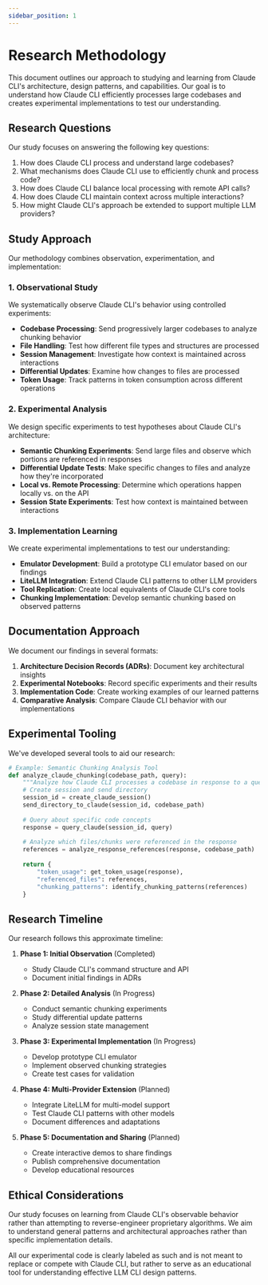 ```yaml
---
sidebar_position: 1
---
```


# Research Methodology

This document outlines our approach to studying and learning from Claude CLI's architecture, design patterns, and capabilities. Our goal is to understand how Claude CLI efficiently processes large codebases and creates experimental implementations to test our understanding.

## Research Questions

Our study focuses on answering the following key questions:

1. How does Claude CLI process and understand large codebases?
2. What mechanisms does Claude CLI use to efficiently chunk and process code?
3. How does Claude CLI balance local processing with remote API calls?
4. How does Claude CLI maintain context across multiple interactions?
5. How might Claude CLI's approach be extended to support multiple LLM providers?

## Study Approach

Our methodology combines observation, experimentation, and implementation:

### 1. Observational Study

We systematically observe Claude CLI's behavior using controlled experiments:

- **Codebase Processing**: Send progressively larger codebases to analyze chunking behavior
- **File Handling**: Test how different file types and structures are processed
- **Session Management**: Investigate how context is maintained across interactions
- **Differential Updates**: Examine how changes to files are processed
- **Token Usage**: Track patterns in token consumption across different operations

### 2. Experimental Analysis

We design specific experiments to test hypotheses about Claude CLI's architecture:

- **Semantic Chunking Experiments**: Send large files and observe which portions are referenced in responses
- **Differential Update Tests**: Make specific changes to files and analyze how they're incorporated
- **Local vs. Remote Processing**: Determine which operations happen locally vs. on the API
- **Session State Experiments**: Test how context is maintained between interactions

### 3. Implementation Learning

We create experimental implementations to test our understanding:

- **Emulator Development**: Build a prototype CLI emulator based on our findings
- **LiteLLM Integration**: Extend Claude CLI patterns to other LLM providers
- **Tool Replication**: Create local equivalents of Claude CLI's core tools
- **Chunking Implementation**: Develop semantic chunking based on observed patterns

## Documentation Approach

We document our findings in several formats:

1. **Architecture Decision Records (ADRs)**: Document key architectural insights
2. **Experimental Notebooks**: Record specific experiments and their results
3. **Implementation Code**: Create working examples of our learned patterns
4. **Comparative Analysis**: Compare Claude CLI behavior with our implementations

## Experimental Tooling

We've developed several tools to aid our research:

```python
# Example: Semantic Chunking Analysis Tool
def analyze_claude_chunking(codebase_path, query):
    """Analyze how Claude CLI processes a codebase in response to a query."""
    # Create session and send directory
    session_id = create_claude_session()
    send_directory_to_claude(session_id, codebase_path)
    
    # Query about specific code concepts
    response = query_claude(session_id, query)
    
    # Analyze which files/chunks were referenced in the response
    references = analyze_response_references(response, codebase_path)
    
    return {
        "token_usage": get_token_usage(response),
        "referenced_files": references,
        "chunking_patterns": identify_chunking_patterns(references)
    }
```

## Research Timeline

Our research follows this approximate timeline:

1. **Phase 1: Initial Observation** (Completed)
   - Study Claude CLI's command structure and API
   - Document initial findings in ADRs

2. **Phase 2: Detailed Analysis** (In Progress)
   - Conduct semantic chunking experiments
   - Study differential update patterns
   - Analyze session state management

3. **Phase 3: Experimental Implementation** (In Progress)
   - Develop prototype CLI emulator
   - Implement observed chunking strategies
   - Create test cases for validation

4. **Phase 4: Multi-Provider Extension** (Planned)
   - Integrate LiteLLM for multi-model support
   - Test Claude CLI patterns with other models
   - Document differences and adaptations

5. **Phase 5: Documentation and Sharing** (Planned)
   - Create interactive demos to share findings
   - Publish comprehensive documentation
   - Develop educational resources

## Ethical Considerations

Our study focuses on learning from Claude CLI's observable behavior rather than attempting to reverse-engineer proprietary algorithms. We aim to understand general patterns and architectural approaches rather than specific implementation details.

All our experimental code is clearly labeled as such and is not meant to replace or compete with Claude CLI, but rather to serve as an educational tool for understanding effective LLM CLI design patterns.
